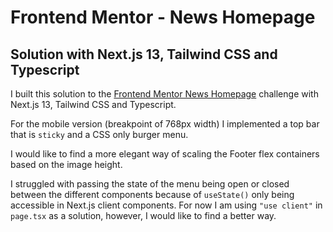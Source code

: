 # Frontend Mentor - News Homepage
## Solution with Next.js 13, Tailwind CSS and Typescript

I built this solution to the [Frontend Mentor News Homepage](https://www.frontendmentor.io/challenges/news-homepage-H6SWTa1MFl) challenge with Next.js 13, Tailwind CSS and Typescript.

For the mobile version (breakpoint of 768px width) I implemented a top bar that is `sticky` and a CSS only burger menu.

I would like to find a more elegant way of scaling the Footer flex containers based on the image height.

I struggled with passing the state of the menu being open or closed between the different components because of ``useState()`` only being accessible in Next.js client components. For now I am using `"use client"` in `page.tsx`  as a solution, however, I would like to find a better way.